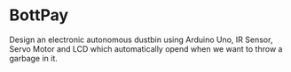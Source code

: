 # BottPay
Design an electronic autonomous dustbin using Arduino Uno, IR Sensor, Servo Motor and LCD which automatically opend when we want to throw a garbage in it.
